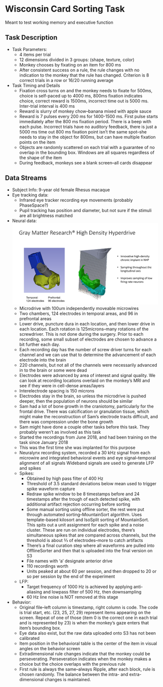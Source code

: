 # Wisconsin Card Sorting Task
Meant to test working memory and executive function

## Task Description
* Task Parameters:
    - 4 items per trial
    - 12 dimensions divided in 3 groups: (shape, texture, color)
    - Monkey chooses by fixating on an item for 800 ms
    - After consistent success on a rule, the rule changes with no indication to the monkey that the rule has changed. Criterion is 8 correct trials in a row or 16/20 running average
* Task Timing and Details
    - Fixation cross turns on and the monkey needs to fixate for 500ms, choice is self-paced up to 4000 ms, 800ms fixation indicates choice, correct reward is 1500ms, incorrect time out is 5000 ms. Inter-trial interval is 400 ms
    - Reward is slurry of monkey chow–banana mixed with apple sauce
    - Reward is 7 pulses every 200 ms for 1400-1500 ms. First pulse starts immediately after the 800 ms fixation period. There is a beep with each pulse. Incorrect trials have no auditory feedback, there is just a 5000 ms time out 
800 ms fixation point isn’t the same spot–she needs to stay in the object for 800ms, but can have multiple fixation points on the item
    - Objects are randomly scattered on each trial with a guarantee of no overlap in the bounding box. Windows are all squares regardless of the shape of the item
    - During feedback, monkeys see a blank screen–all cards disappear

## Data Streams
* Subject Info: 9-year old female Rhesus macaque
* Eye tracking data:
    - Infrared eye tracker recording eye movements (probably PhaseSpace?)
    - Pupil tracking has position and diameter, but not sure if the stimuli are all brightness matched
* Neural data:
  ![gray-matter](GrayMatter_Sam.png)
    - Microdrive with 100um independently moveable microwires
    - Two chambers, 124 electrodes in temporal areas, and 96 in prefrontal areas 
    - Lower drive, puncture dura in each location, and then lower drive in each location. Each rotation is 125microns–many rotations of the screwdriver. This is not done during the surgery. Prior to each recording, some small subset of electrodes are chosen to advance a bit further each day. 
    - Each recording day has the number of screw driver turns for each channel and we can use that to determine the advancement of each electrode into the brain
    - 220 channels, but not all of the channels were necessarily advanced in to the brain or some were dead 
    - Electrodes were advanced by area of interest and signal quality. We can look at recording locations overlaid on the monkey’s MRI and see if they were in cell-dense areas/layers
    - Interelectrode spacing is 150 microns
    - Electrodes stay in the brain, so unless the microdrive is pushed deeper, then the population of neurons should be similar
    - Sam had a lot of bone growth in the craniotomy, particularly for the frontal drive. There was calcification or granulation tissue, which might make the reconstruction of Sam’s electrode tracts difficult, and there was compression under the bone growth
    - Sam might have done a couple other tasks before this task. They probably weren’t as involved as this task 
    - Started the recordings from June 2018, and had been training on the task since January 2018
    - This was the first time she was implanted for this purpose
    - Neuralynx recording system, recorded a 30 kHz signal from each microwire and integrated behavioral events and eye signal–temporal alignment of all signals
Wideband signals are used to generate LFP and spikes
    - Spikes:
        - Obtained by high pass filter of 400 Hz
        - Threshold of 3.5 standard deviations below mean used to trigger spike waveform capture
        - Redraw spike window to be 8 timestamps before and 24 timestamps after the trough of each detected spike, with additional artifact rejection occurring before sorting
        - Some manual sorting using offline sorter, the rest were put through automated sorting–MountainSort algorithm. Uses template-based kilosort and IsoSplit sorting of MountainSort. This spits out a unit assignment for each spike and a noise cluster. These are run on individual electrodes, there’s simultaneous spikes that are compared across channels, but the threshold is about ⅔ of electrodes–more to catch artifacts
        - There’s a final curation step where all waveforms are pulled into OfflineSorter and then that is uploaded into the final version on S3 
        - File names with ‘a’ designate anterior drive 
        - 110 recordings worth
        - Units peaked at about 60 per session, and then dropped to 20 or so per session by the end of the experiment
    - LFP:
        - Target frequency of 1000 Hz is achieved by applying anti-aliasing and lowpass filter of 500 Hz, then downsampling
        - 60 Hz line noise is NOT removed at this stage
* Behavior:
    - Original file–left column is timestamp, right column is code. The code is trial start, etc. (23, 25, 27, 29) represent items appearing on the screen. Repeat of one of those (item 0 is the correct one in each trial and is represented by 23) is when the monkey’s gaze enters that item’s bounding box. 
    - Eye data also exist, but the raw data uploaded onto S3 has not been calibrated
    - Item position in the behavioral table is the center of the item in visual angles on the behavior screen
    - Extradimensional rule changes indicate that the monkey could be perseverating. Perseveration indicates when the monkey makes a choice but the choice overlaps with the previous rule
    - First rule is always the same–always Ripple, after each block, rule is chosen randomly. The balance between the intra- and extra-dimensional changes is maintained. 


